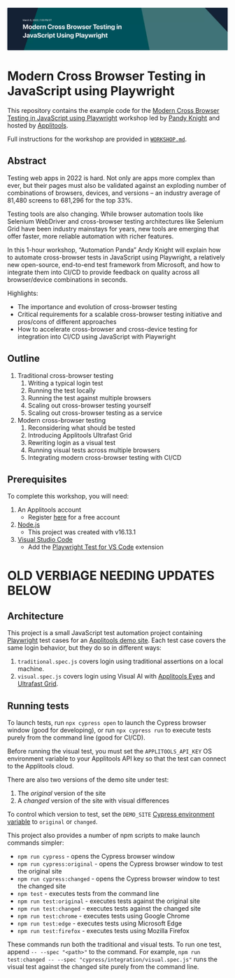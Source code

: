![Modern Cross Browser Testing in JavaScript using Playwright](images/cbt-playwright-banner.png)

# Modern Cross Browser Testing in JavaScript using Playwright

This repository contains the example code for the
[Modern Cross Browser Testing in JavaScript using Playwright](applitools.info/w4f) workshop
led by [Pandy Knight](https://twitter.com/AutomationPanda)
and hosted by [Applitools](https://applitools.com/).

Full instructions for the workshop are provided in [`WORKSHOP.md`](WORKSHOP.md).


## Abstract

Testing web apps in 2022 is hard. Not only are apps more complex than ever, but their pages must also be validated against an exploding number of combinations of browsers, devices, and versions – an industry average of 81,480 screens to 681,296 for the top 33%.

Testing tools are also changing. While browser automation tools like Selenium WebDriver and cross-browser testing architectures like Selenium Grid have been industry mainstays for years, new tools are emerging that offer faster, more reliable automation with richer features.

In this 1-hour workshop, “Automation Panda” Andy Knight will explain how to automate cross-browser tests in JavaScript using Playwright, a relatively new open-source, end-to-end test framework from Microsoft, and how to integrate them into CI/CD to provide feedback on quality across all browser/device combinations in seconds.

Highlights:

* The importance and evolution of cross-browser testing
* Critical requirements for a scalable cross-browser testing initiative and pros/cons of different approaches
* How to accelerate cross-browser and cross-device testing for integration into CI/CD using JavaScript with Playwright


## Outline

1. Traditional cross-browser testing
   1. Writing a typical login test
   2. Running the test locally
   3. Running the test against multiple browsers
   4. Scaling out cross-browser testing yourself
   5. Scaling out cross-browser testing as a service
2. Modern cross-browser testing
   1. Reconsidering what should be tested
   2. Introducing Applitools Ultrafast Grid
   3. Rewriting login as a visual test
   4. Running visual tests across multiple browsers
   5. Integrating modern cross-browser testing with CI/CD


## Prerequisites

To complete this workshop, you will need:

1. An Applitools account
   * Register [here](https://auth.applitools.com/users/register) for a free account
2. [Node.js](https://nodejs.org/en/)
   * This project was created with v16.13.1
3. [Visual Studio Code](https://code.visualstudio.com/docs/languages/javascript)
   * Add the [Playwright Test for VS Code](https://marketplace.visualstudio.com/items?itemName=ms-playwright.playwright) extension


# OLD VERBIAGE NEEDING UPDATES BELOW

## Architecture

This project is a small JavaScript test automation project
containing [Playwright](https://playwright.dev/) test cases
for an [Applitools demo site](https://demo.applitools.com).
Each test case covers the same login behavior, but they do so in different ways:

1. `traditional.spec.js` covers login using traditional assertions on a local machine.
2. `visual.spec.js` covers login using Visual AI with [Applitools Eyes](https://applitools.com/products-eyes/)
   and [Ultrafast Grid](https://applitools.com/product-ultrafast-test-cloud/).


## Running tests

To launch tests,
run `npx cypress open` to launch the Cypress browser window (good for developing),
or run `npx cypress run` to execute tests purely from the command line (good for CI/CD).

Before running the visual test, 
you must set the `APPLITOOLS_API_KEY` OS environment variable to your Applitools API key
so that the test can connect to the Applitools cloud.

There are also two versions of the demo site under test:

1. The *original* version of the site
2. A *changed* version of the site with visual differences

To control which version to test, set the `DEMO_SITE`
[Cypress environment variable](https://docs.cypress.io/guides/guides/environment-variables)
to `original` or `changed`.

This project also provides a number of npm scripts to make launch commands simpler:

* `npm run cypress` - opens the Cypress browser window
* `npm run cypress:original` - opens the Cypress browser window to test the original site
* `npm run cypress:changed` - opens the Cypress browser window to test the changed site
* `npm test` - executes tests from the command line
* `npm run test:original` - executes tests against the original site
* `npm run test:changed` - executes tests against the changed site
* `npm run test:chrome` - executes tests using Google Chrome
* `npm run test:edge` - executes tests using Microsoft Edge
* `npm run test:firefox` - executes tests using Mozilla Firefox

These commands run both the traditional and visual tests.
To run one test, append `-- --spec "<path>"` to the command.
For example, `npm run test:changed -- --spec "cypress/integration/visual.spec.js"`
runs the visual test against the changed site purely from the command line.
